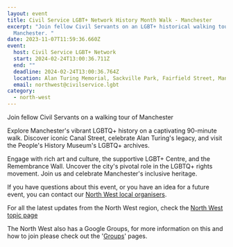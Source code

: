 ```yaml
---
layout: event
title: Civil Service LGBT+ Network History Month Walk - Manchester
excerpt: "Join fellow Civil Servants on an LGBT+ historical walking tour of
  Manchester. "
date: 2023-11-07T11:59:36.660Z
event:
  host: Civil Service LGBT+ Network
  start: 2024-02-24T13:00:36.711Z
  end: ""
  deadline: 2024-02-24T13:00:36.764Z
  location: Alan Turing Memorial, Sackville Park, Fairfield Street, Manchester, M1 3HB
  email: northwest@civilservice.lgbt
category:
  - north-west
---
```

J﻿oin fellow Civil Servants on a walking tour of Manchester

Explore Manchester's vibrant LGBTQ+ history on a captivating 90-minute walk. Discover iconic Canal Street, celebrate Alan Turing's legacy, and visit the People's History Museum's LGBTQ+ archives.

Engage with rich art and culture, the supportive LGBT+ Centre, and the Remembrance Wall. Uncover the city's pivotal role in the LGBTQ+ rights movement. Join us and celebrate Manchester's inclusive heritage.

If you have questions about this event, or you have an idea for a future event, you can contact our [North West local organisers](mailto:northwest@civilservice.lgbt).

For all the latest updates from the North West region, check the [North West topic page](/topic/north-west)

T﻿he North West also has a Google Groups, for more information on this and how to join please check out the '[Groups](https://www.civilservice.lgbt/groups/)' pages.